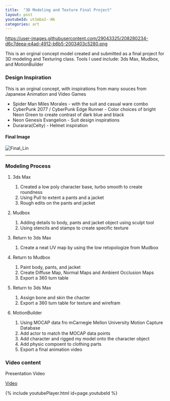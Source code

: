 ```yaml
---
title:  "3D Modeling and Texture Final Project"
layout: post
youtubeId: ut1mba2--Nk
categories: art
---
```


https://user-images.githubusercontent.com/29043325/208280234-d6c7deea-e4ad-4912-b6b5-2003403c5280.png

This is an orginal concept model created and submitted as a final project for 3D modeling and Texturing class.
Tools I used include: 3ds Max, Mudbox, and MotionBuilder



### Design Inspiration

This is an orginal concept, with inspirations from many souces from Japanese Animation and Video Games

* Spider Man Miles Morales - with the suit and casual ware combo
* CyberPunk 2077 / CyberPunk Edge Runner - Color choices of bright Neon Green to create contrast of dark blue and black
* Neon Genesis Evangelion - Suit design inspirations
* Durarara(Celty) - Helmet inspiration

#### Final Image

![Final_Lin](https://user-images.githubusercontent.com/29043325/208264531-3d344536-babe-483c-b6c0-e6c133274a0e.jpg)

------------------------------------------------------------------------------------------------------------------------

### Modeling Process

1. 3ds Max
    1. Created a low poly character base, turbo smooth to create roundness
    2. Using Pull to extent a pants and a jacket 
    3. Rough edits on the pants and jacket
   
2. Mudbox
    1. Adding details to body, pants and jacket object using sculpt tool
    2. Using stencils and stamps to create specific texture

3. Return to 3ds Max
    1. Create a neat UV map by using the low retopologize from Mudbox

4. Return to Mudbox
    1. Paint body, pants, and jacket
    2. Create Diffuse Map, Normal Maps and Ambient Occlusion Maps
    3. Export a 360 turn table

5. Return to 3ds Max
    1. Assign bone and skin the chacter
    2. Export a 360 turn table for texture and wirefram

6. MotionBuilder
    1. Using MOCAP data fro mCarnegie Mellon University Motion Capture Database 
    2. Add actor to match the MOCAP data points
    3. Add character and rigged my model onto the character object
    4. Add physic compoent to clothing parts
    5. Export a final animation video

### Video content

Presentation Video

[Video](https://www.youtube.com/watch?v=ut1mba2--Nk)

{% include youtubePlayer.html id=page.youtubeId %}

